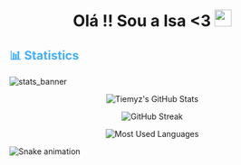 <h1 align="center">
Olá !! Sou a Isa <3  <img src="https://i.kym-cdn.com/photos/images/newsfeed/002/322/167/b9f.gif" width="30">
</h1>


<h2 style="color: #44AEFB">📊 Statistics</h2>

![stats_banner](https://user-images.githubusercontent.com/78341798/194534778-d662496c-ae00-4e8d-ae9b-b90912054e7f.gif)

<div class="stats" align="center">

![Tiemyz's GitHub Stats](https://github-readme-stats.vercel.app/api?username=tiemyz&hide=stars&count_private=true&show_icons=true&theme=algolia&border_radius=20)

![GitHub Streak](https://streak-stats.demolab.com?user=tiemyz&count_private=true&theme=algolia&border_radius=20)
    
![Most Used Languages](https://github-readme-stats.vercel.app/api/top-langs/?username=tiemyz&layout=compact&show_icons=true&theme=algolia&border_radius=20)
</div>


<div> 

  ![Snake animation](https://github.com/tiemyz/tiemyz/blob/output/github-contribution-grid-snake.svg)

 
</div>

